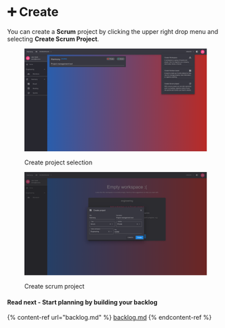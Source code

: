 # ➕ Create

You can create a **Scrum** project by clicking the upper right drop menu and selecting **Create Scrum Project**.

<figure><img src="../../.gitbook/assets/create-project.png" alt=""><figcaption><p>Create project selection</p></figcaption></figure>

<figure><img src="../../.gitbook/assets/create-scrum-project.png" alt=""><figcaption><p>Create scrum project</p></figcaption></figure>

#### Read next - Start planning by building your backlog

{% content-ref url="backlog.md" %}
[backlog.md](backlog.md)
{% endcontent-ref %}
